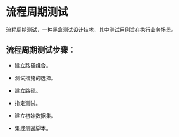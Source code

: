 # 流程周期测试

流程周期测试，一种黑盒测试设计技术，其中测试用例旨在执行业务场景。

## 流程周期测试步骤：

* 建立路径组合。

* 测试措施的选择。

* 建立路径。

* 指定测试。

* 建立初始数据集。

* 集成测试脚本。
